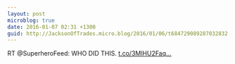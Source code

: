 ```yaml
---
layout: post
microblog: true
date: 2016-01-07 02:31 +1300
guid: http://JacksonOfTrades.micro.blog/2016/01/06/t684729089287032832.html
---
```

RT @SuperheroFeed: WHO DID THIS. [t.co/3MlHU2Faq...](https://t.co/3MlHU2FaqQ)

